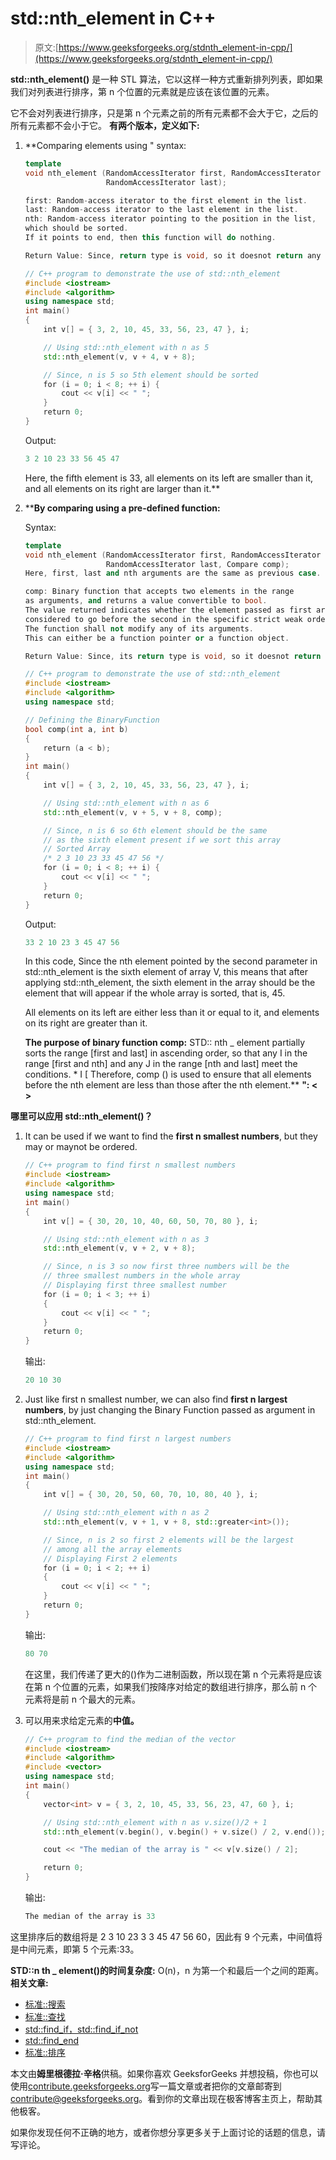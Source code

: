 # std::nth_element in C++

> 原文:[https://www.geeksforgeeks.org/stdnth_element-in-cpp/](https://www.geeksforgeeks.org/stdnth_element-in-cpp/)

**std::nth_element()** 是一种 STL 算法，它以这样一种方式重新排列列表，即如果我们对列表进行排序，第 n 个位置的元素就是应该在该位置的元素。

它不会对列表进行排序，只是第 n 个元素之前的所有元素都不会大于它，之后的所有元素都不会小于它。
**有两个版本，定义如下:**

1.  **Comparing elements using "
    syntax:

    ```cpp
    template 
    void nth_element (RandomAccessIterator first, RandomAccessIterator nth,
                      RandomAccessIterator last);

    first: Random-access iterator to the first element in the list.
    last: Random-access iterator to the last element in the list.
    nth: Random-access iterator pointing to the position in the list, 
    which should be sorted.
    If it points to end, then this function will do nothing.

    Return Value: Since, return type is void, so it doesnot return any value.

    ```

    ```cpp
    // C++ program to demonstrate the use of std::nth_element
    #include <iostream>
    #include <algorithm>
    using namespace std;
    int main()
    {
        int v[] = { 3, 2, 10, 45, 33, 56, 23, 47 }, i;

        // Using std::nth_element with n as 5
        std::nth_element(v, v + 4, v + 8);

        // Since, n is 5 so 5th element should be sorted
        for (i = 0; i < 8; ++ i) {
            cout << v[i] << " ";
        }
        return 0;
    }
    ```

    Output:

    ```cpp
    3 2 10 23 33 56 45 47 

    ```

    Here, the fifth element is 33, all elements on its left are smaller than it, and all elements on its right are larger than it.** 
2.  ****By comparing using a pre-defined function:**

    Syntax:

    ```cpp
    template 
    void nth_element (RandomAccessIterator first, RandomAccessIterator nth,
                      RandomAccessIterator last, Compare comp); 
    Here, first, last and nth arguments are the same as previous case.

    comp: Binary function that accepts two elements in the range 
    as arguments, and returns a value convertible to bool.
    The value returned indicates whether the element passed as first argument is 
    considered to go before the second in the specific strict weak ordering it defines.
    The function shall not modify any of its arguments.
    This can either be a function pointer or a function object.

    Return Value: Since, its return type is void, so it doesnot return any value.

    ```

    ```cpp
    // C++ program to demonstrate the use of std::nth_element
    #include <iostream>
    #include <algorithm>
    using namespace std;

    // Defining the BinaryFunction
    bool comp(int a, int b)
    {
        return (a < b);
    }
    int main()
    {
        int v[] = { 3, 2, 10, 45, 33, 56, 23, 47 }, i;

        // Using std::nth_element with n as 6
        std::nth_element(v, v + 5, v + 8, comp);

        // Since, n is 6 so 6th element should be the same
        // as the sixth element present if we sort this array
        // Sorted Array
        /* 2 3 10 23 33 45 47 56 */
        for (i = 0; i < 8; ++ i) {
            cout << v[i] << " ";
        }
        return 0;
    }
    ```

    Output:

    ```cpp
    33 2 10 23 3 45 47 56 

    ```

    In this code, Since the nth element pointed by the second parameter in std::nth_element is the sixth element of array V, this means that after applying std::nth_element, the sixth element in the array should be the element that will appear if the whole array is sorted, that is, 45\.

    All elements on its left are either less than it or equal to it, and elements on its right are greater than it.

    **The purpose of binary function comp:** STD:: nth _ element partially sorts the range [first and last] in ascending order, so that any I in the range [first and nth] and any J in the range [nth and last] meet the conditions. * I [ Therefore, comp () is used to ensure that all elements before the nth element are less than those after the nth element.** 
**": < >**

**哪里可以应用 std::nth_element()？**

1.  It can be used if we want to find the **first n smallest numbers**, but they may or maynot be ordered.

    ```cpp
    // C++ program to find first n smallest numbers
    #include <iostream>
    #include <algorithm>
    using namespace std;
    int main()
    {
        int v[] = { 30, 20, 10, 40, 60, 50, 70, 80 }, i;

        // Using std::nth_element with n as 3
        std::nth_element(v, v + 2, v + 8);

        // Since, n is 3 so now first three numbers will be the
        // three smallest numbers in the whole array
        // Displaying first three smallest number
        for (i = 0; i < 3; ++ i) 
        {
            cout << v[i] << " ";
        }
        return 0;
    }
    ```

    输出:

    ```cpp
    20 10 30

    ```

2.  Just like first n smallest number, we can also find **first n largest numbers**, by just changing the Binary Function passed as argument in std::nth_element.

    ```cpp
    // C++ program to find first n largest numbers
    #include <iostream>
    #include <algorithm>
    using namespace std;
    int main()
    {
        int v[] = { 30, 20, 50, 60, 70, 10, 80, 40 }, i;

        // Using std::nth_element with n as 2
        std::nth_element(v, v + 1, v + 8, std::greater<int>());

        // Since, n is 2 so first 2 elements will be the largest
        // among all the array elements
        // Displaying First 2 elements
        for (i = 0; i < 2; ++ i) 
        {
            cout << v[i] << " ";
        }
        return 0;
    }
    ```

    输出:

    ```cpp
    80 70

    ```

    在这里，我们传递了更大的<int>()作为二进制函数，所以现在第 n 个元素将是应该在第 n 个位置的元素，如果我们按降序对给定的数组进行排序，那么前 n 个元素将是前 n 个最大的元素。</int>

3.  可以用来求给定元素的**中值。**

    ```cpp
    // C++ program to find the median of the vector
    #include <iostream>
    #include <algorithm>
    #include <vector>
    using namespace std;
    int main()
    {
        vector<int> v = { 3, 2, 10, 45, 33, 56, 23, 47, 60 }, i;

        // Using std::nth_element with n as v.size()/2 + 1
        std::nth_element(v.begin(), v.begin() + v.size() / 2, v.end());

        cout << "The median of the array is " << v[v.size() / 2];

        return 0;
    }
    ```

    输出:

    ```cpp
    The median of the array is 33

    ```

这里排序后的数组将是 2 3 10 23 3 3 45 47 56 60，因此有 9 个元素，中间值将是中间元素，即第 5 个元素:33。

**STD::n th _ element()的时间复杂度:** O(n)，n 为第一个和最后一个之间的距离。
**相关文章:**

*   [标准::搜索](https://www.geeksforgeeks.org/stdsearch-in-c/)
*   [标准::查找](https://www.geeksforgeeks.org/stdfind-in-c/)
*   [std::find_if，std::find_if_not](https://www.geeksforgeeks.org/stdfind_if-stdfind_if_not-in-c/)
*   [std::find_end](https://www.geeksforgeeks.org/stdfind_end-in-cpp/)
*   [标准::排序](https://www.geeksforgeeks.org/sort-c-stl/)

本文由**姆里根德拉·辛格**供稿。如果你喜欢 GeeksforGeeks 并想投稿，你也可以使用[contribute.geeksforgeeks.org](http://www.contribute.geeksforgeeks.org)写一篇文章或者把你的文章邮寄到 contribute@geeksforgeeks.org。看到你的文章出现在极客博客主页上，帮助其他极客。

如果你发现任何不正确的地方，或者你想分享更多关于上面讨论的话题的信息，请写评论。